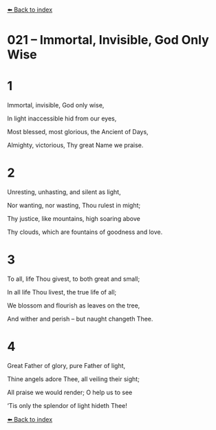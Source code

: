 [⬅️ Back to index](../README.md)

# 021 – Immortal, Invisible, God Only Wise





# 1

Immortal, invisible, God only wise,

In light inaccessible hid from our eyes,

Most blessed, most glorious, the Ancient of Days,

Almighty, victorious, Thy great Name we praise.



# 2

Unresting, unhasting, and silent as light,

Nor wanting, nor wasting, Thou rulest in might;

Thy justice, like mountains, high soaring above

Thy clouds, which are fountains of goodness and love.



# 3

To all, life Thou givest, to both great and small;

In all life Thou livest, the true life of all;

We blossom and flourish as leaves on the tree,

And wither and perish – but naught changeth Thee.



# 4

Great Father of glory, pure Father of light,

Thine angels adore Thee, all veiling their sight;

All praise we would render; O help us to see

‘Tis only the splendor of light hideth Thee!

[⬅️ Back to index](../README.md)
